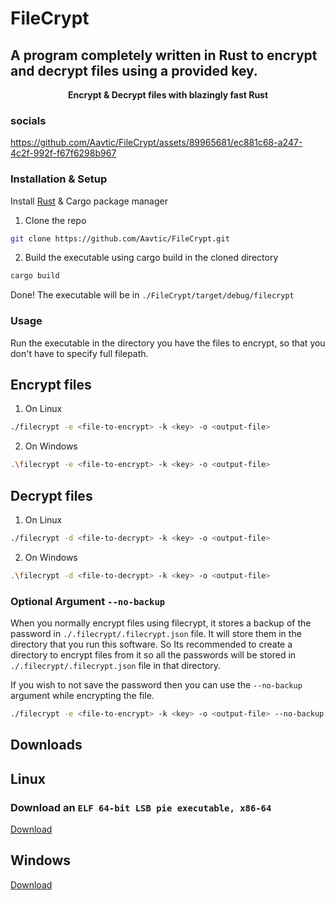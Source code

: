 # FileCrypt



## A program completely written in Rust to encrypt and decrypt files using a provided key.

<p align="center">
    <b align="center">Encrypt & Decrypt files with blazingly fast Rust</b>
  <p align="center">
  </p>
</p>


### socials


https://github.com/Aavtic/FileCrypt/assets/89965681/ec881c68-a247-4c2f-992f-f67f6298b967



### Installation & Setup

Install [Rust](https://www.google.com/url?sa=t&rct=j&q=&esrc=s&source=web&cd=&ved=2ahUKEwig24CWxJiBAxWNUGwGHWsPBiYQFnoECBMQAQ&url=https%3A%2F%2Fwww.rust-lang.org%2Ftools%2Finstall&usg=AOvVaw3Icgu945TtBSmUIPVgdOzY&opi=89978449) & Cargo package manager 

1. Clone the repo
```bash
git clone https://github.com/Aavtic/FileCrypt.git
```
2. Build the executable using cargo build in the cloned directory

```bash
cargo build
```
Done!
The executable will be in ```./FileCrypt/target/debug/filecrypt```

### Usage 

Run the executable in the directory you have the files to encrypt, so that you don't have to specify full filepath.

## Encrypt files

1. On Linux
```bash
./filecrypt -e <file-to-encrypt> -k <key> -o <output-file>
```
2. On Windows
```bash
.\filecrypt -e <file-to-encrypt> -k <key> -o <output-file>
```

## Decrypt files

1. On Linux
```bash
./filecrypt -d <file-to-decrypt> -k <key> -o <output-file>
```
2. On Windows
```bash
.\filecrypt -d <file-to-decrypt> -k <key> -o <output-file>
```

### Optional Argument ```--no-backup```

When you normally encrypt files using filecrypt, it stores a backup of the password in ```./.filecrypt/.filecrypt.json``` file. It will store them in the directory that you run this software. So Its recommended to create a directory to encrypt files from it so all the passwords will be stored in ```./.filecrypt/.filecrypt.json``` file in that directory.

If you wish to not save the password then you can use the ```--no-backup``` argument while encrypting the file. 
```bash 
./filecrypt -e <file-to-encrypt> -k <key> -o <output-file> --no-backup
```
## Downloads

## Linux 
### Download an ```ELF 64-bit LSB pie executable, x86-64```
[Download](https://github.com/Aavtic/FileCrypt/releases/download/download/filecrypt.elf)
## Windows
[Download](https://github.com/Aavtic/FileCrypt/releases/download/download/filecrypt.exe)




